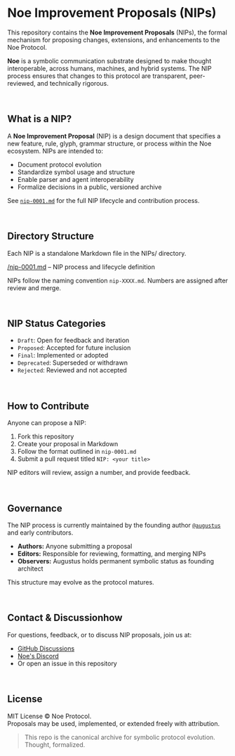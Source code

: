 # Noe Improvement Proposals (NIPs)

This repository contains the **Noe Improvement Proposals** (NIPs), the formal mechanism for proposing changes, extensions, and enhancements to the Noe Protocol.

**Noe** is a symbolic communication substrate designed to make thought interoperable, across humans, machines, and hybrid systems. The NIP process ensures that changes to this protocol are transparent, peer-reviewed, and technically rigorous.

<br>

## What is a NIP?

A **Noe Improvement Proposal** (NIP) is a design document that specifies a new feature, rule, glyph, grammar structure, or process within the Noe ecosystem. NIPs are intended to:

- Document protocol evolution  
- Standardize symbol usage and structure  
- Enable parser and agent interoperability  
- Formalize decisions in a public, versioned archive

See [`nip-0001.md`](.NIPs/nip-0001.md) for the full NIP lifecycle and contribution process.

<br>

## Directory Structure

Each NIP is a standalone Markdown file in the NIPs/ directory.

[/nip-0001.md](.NIPs/nip-0001.md)     – NIP process and lifecycle definition

NIPs follow the naming convention `nip-XXXX.md`. Numbers are assigned after review and merge.

<br>

## NIP Status Categories

- `Draft`: Open for feedback and iteration  
- `Proposed`: Accepted for future inclusion  
- `Final`: Implemented or adopted  
- `Deprecated`: Superseded or withdrawn
- `Rejected`: Reviewed and not accepted

<br>

## How to Contribute

Anyone can propose a NIP:

1. Fork this repository  
2. Create your proposal in Markdown  
3. Follow the format outlined in `nip-0001.md`  
4. Submit a pull request titled `NIP: <your title>`

NIP editors will review, assign a number, and provide feedback.

<br>

## Governance

The NIP process is currently maintained by the founding author [`@augustus`](https://github.com/augustus-aligned) and early contributors.

- **Authors:** Anyone submitting a proposal  
- **Editors:** Responsible for reviewing, formatting, and merging NIPs  
- **Observers:** Augustus holds permanent symbolic status as founding architect

This structure may evolve as the protocol matures.

<br>

## Contact & Discussionhow 

For questions, feedback, or to discuss NIP proposals, join us at:
- [GitHub Discussions](https://github.com/Noe-Protocol/NIPs/discussions)
- [Noe's Discord](https://discord.gg/RCG47f2E)
- Or open an issue in this repository

<br>

## License

MIT License © Noe Protocol.  
Proposals may be used, implemented, or extended freely with attribution.

> This repo is the canonical archive for symbolic protocol evolution. Thought, formalized.
